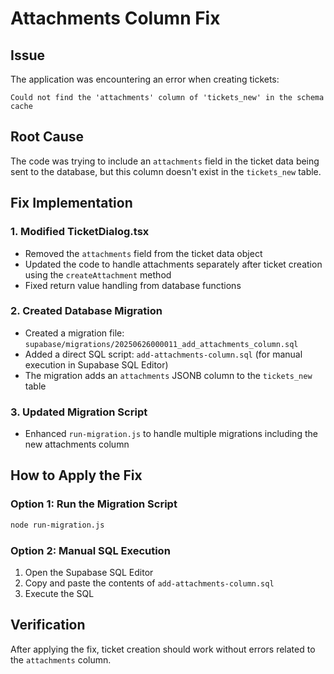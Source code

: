 # Attachments Column Fix

## Issue
The application was encountering an error when creating tickets:
```
Could not find the 'attachments' column of 'tickets_new' in the schema cache
```

## Root Cause
The code was trying to include an `attachments` field in the ticket data being sent to the database, but this column doesn't exist in the `tickets_new` table.

## Fix Implementation

### 1. Modified TicketDialog.tsx
- Removed the `attachments` field from the ticket data object
- Updated the code to handle attachments separately after ticket creation using the `createAttachment` method
- Fixed return value handling from database functions

### 2. Created Database Migration
- Created a migration file: `supabase/migrations/20250626000011_add_attachments_column.sql`
- Added a direct SQL script: `add-attachments-column.sql` (for manual execution in Supabase SQL Editor)
- The migration adds an `attachments` JSONB column to the `tickets_new` table

### 3. Updated Migration Script
- Enhanced `run-migration.js` to handle multiple migrations including the new attachments column

## How to Apply the Fix

### Option 1: Run the Migration Script
```bash
node run-migration.js
```

### Option 2: Manual SQL Execution
1. Open the Supabase SQL Editor
2. Copy and paste the contents of `add-attachments-column.sql`
3. Execute the SQL

## Verification
After applying the fix, ticket creation should work without errors related to the `attachments` column. 